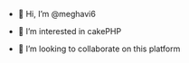 - 👋 Hi, I’m @meghavi6
- 👀 I’m interested in cakePHP

- 💞️ I’m looking to collaborate on this platform


<!---
meghavi6/meghavi6 is a ✨ special ✨ repository because its `README.md` (this file) appears on your GitHub profile.
You can click the Preview link to take a look at your changes.
--->
